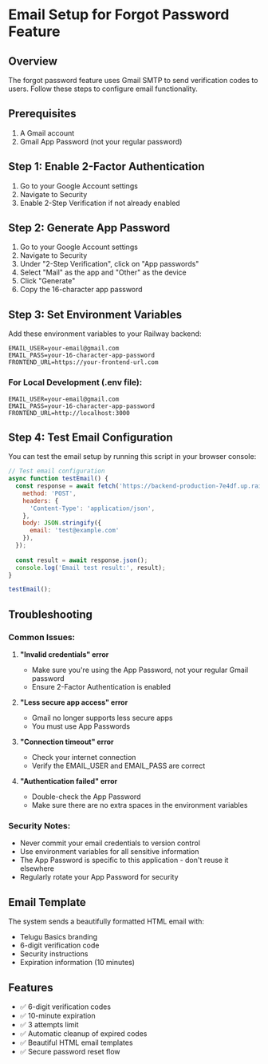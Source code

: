 # Email Setup for Forgot Password Feature

## Overview
The forgot password feature uses Gmail SMTP to send verification codes to users. Follow these steps to configure email functionality.

## Prerequisites
1. A Gmail account
2. Gmail App Password (not your regular password)

## Step 1: Enable 2-Factor Authentication
1. Go to your Google Account settings
2. Navigate to Security
3. Enable 2-Step Verification if not already enabled

## Step 2: Generate App Password
1. Go to your Google Account settings
2. Navigate to Security
3. Under "2-Step Verification", click on "App passwords"
4. Select "Mail" as the app and "Other" as the device
5. Click "Generate"
6. Copy the 16-character app password

## Step 3: Set Environment Variables
Add these environment variables to your Railway backend:

```env
EMAIL_USER=your-email@gmail.com
EMAIL_PASS=your-16-character-app-password
FRONTEND_URL=https://your-frontend-url.com
```

### For Local Development (.env file):
```env
EMAIL_USER=your-email@gmail.com
EMAIL_PASS=your-16-character-app-password
FRONTEND_URL=http://localhost:3000
```

## Step 4: Test Email Configuration
You can test the email setup by running this script in your browser console:

```javascript
// Test email configuration
async function testEmail() {
  const response = await fetch('https://backend-production-7e4df.up.railway.app/api/auth/forgot-password', {
    method: 'POST',
    headers: {
      'Content-Type': 'application/json',
    },
    body: JSON.stringify({ 
      email: 'test@example.com' 
    }),
  });
  
  const result = await response.json();
  console.log('Email test result:', result);
}

testEmail();
```

## Troubleshooting

### Common Issues:

1. **"Invalid credentials" error**
   - Make sure you're using the App Password, not your regular Gmail password
   - Ensure 2-Factor Authentication is enabled

2. **"Less secure app access" error**
   - Gmail no longer supports less secure apps
   - You must use App Passwords

3. **"Connection timeout" error**
   - Check your internet connection
   - Verify the EMAIL_USER and EMAIL_PASS are correct

4. **"Authentication failed" error**
   - Double-check the App Password
   - Make sure there are no extra spaces in the environment variables

### Security Notes:
- Never commit your email credentials to version control
- Use environment variables for all sensitive information
- The App Password is specific to this application - don't reuse it elsewhere
- Regularly rotate your App Password for security

## Email Template
The system sends a beautifully formatted HTML email with:
- Telugu Basics branding
- 6-digit verification code
- Security instructions
- Expiration information (10 minutes)

## Features
- ✅ 6-digit verification codes
- ✅ 10-minute expiration
- ✅ 3 attempts limit
- ✅ Automatic cleanup of expired codes
- ✅ Beautiful HTML email templates
- ✅ Secure password reset flow
